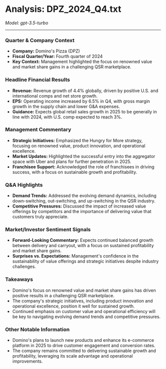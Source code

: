 # Analysis: DPZ_2024_Q4.txt

*Model: gpt-3.5-turbo*

---

### Quarter & Company Context
- **Company:** Domino's Pizza (DPZ)
- **Fiscal Quarter/Year:** Fourth quarter of 2024
- **Key Context:** Management highlighted the focus on renowned value and market share gains in a challenging QSR marketplace.

### Headline Financial Results
- **Revenue:** Revenue growth of 4.4% globally, driven by positive U.S. and international comps and net store growth.
- **EPS:** Operating income increased by 6.5% in Q4, with gross margin growth in the supply chain and lower G&A expenses.
- **Guidance:** Expects global retail sales growth in 2025 to be generally in line with 2024, with U.S. comp expected to reach 3%.

### Management Commentary
- **Strategic Initiatives:** Emphasized the Hungry for More strategy, focusing on renowned value, product innovation, and operational excellence.
- **Market Updates:** Highlighted the successful entry into the aggregator space with Uber and plans for further penetration in 2025.
- **Franchisee Support:** Acknowledged the role of franchisees in driving success, with a focus on sustainable growth and profitability.

### Q&A Highlights
- **Demand Trends:** Addressed the evolving demand dynamics, including down-switching, out-switching, and up-switching in the QSR industry.
- **Competitive Pressures:** Discussed the impact of increased value offerings by competitors and the importance of delivering value that customers truly appreciate.

### Market/Investor Sentiment Signals
- **Forward-Looking Commentary:** Expects continued balanced growth between delivery and carryout, with a focus on sustained profitability and market share gains.
- **Surprises vs. Expectations:** Management's confidence in the sustainability of value offerings and strategic initiatives despite industry challenges.

### Takeaways
- Domino's focus on renowned value and market share gains has driven positive results in a challenging QSR marketplace.
- The company's strategic initiatives, including product innovation and operational excellence, position it well for sustained growth.
- Continued emphasis on customer value and operational efficiency will be key to navigating evolving demand trends and competitive pressures.

### Other Notable Information
- Domino's plans to launch new products and enhance its e-commerce platform in 2025 to drive customer engagement and conversion rates.
- The company remains committed to delivering sustainable growth and profitability, leveraging its scale advantage and operational improvements.